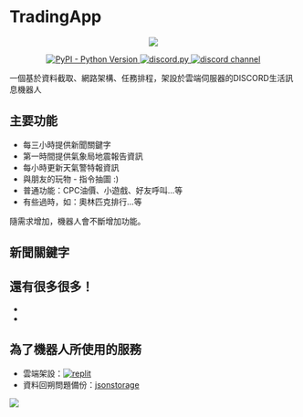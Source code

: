 # TradingApp

<p align="center">
  <img src="https://user-images.githubusercontent.com/61511627/147499066-f93595a6-6249-4496-8ef4-d479e7c2b77b.png">
</p>
  
<p align="center">
  <a href="https://www.python.org/downloads/">
    <img alt="PyPI - Python Version" src="https://img.shields.io/pypi/pyversions/Red-Discordbot">

  </a>
  <a href="https://github.com/Rapptz/discord.py/">
     <img src="https://img.shields.io/badge/discord-py-blue.svg" alt="discord.py">
  </a>
  <a href="https://discord.com/">
     <img src="https://img.shields.io/discord/603566154153328650" alt="discord channel">
  </a>
</p>

一個基於資料截取、網路架構、任務排程，架設於雲端伺服器的DISCORD生活訊息機器人

## 主要功能

- 每三小時提供新聞關鍵字
- 第一時間提供氣象局地震報告資訊
- 每小時更新天氣警特報資訊
- 與朋友的玩物 - 指令抽圖 :)
- 普通功能：CPC油價、小遊戲、好友呼叫...等
- 有些過時，如：奧林匹克排行...等

隨需求增加，機器人會不斷增加功能。


## 新聞關鍵字


## 還有很多很多！
-
-


## 為了機器人所使用的服務
- 雲端架設：[![replit](https://camo.githubusercontent.com/5456d62b1dc41ed0e630a0394b751a21439fcb37236fb2afcf871c1385c11d5f/68747470733a2f2f7265706c2e69742f62616467652f6769746875622f616d6972313232362f5265706c742e69742d636f6469676f73)](https://replit.com/)
- 資料回朔問題備份：[jsonstorage](https://app.jsonstorage.net/)

[![](https://img.shields.io/youtube/channel/views/UC3kkchuB6sP0a7rxtF7I2lg?style=social)](https://www.youtube.com/channel/UC3kkchuB6sP0a7rxtF7I2lg)
